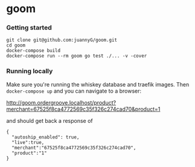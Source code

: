 # goom

### Getting started

```
git clone git@github.com:juannyG/goom.git
cd goom
docker-compose build
docker-compose run --rm goom go test ./... -v -cover
```

### Running locally

Make sure you're running the whiskey database and traefik images. Then `docker-compose up` and you can navigate to a browser:

http://goom.ordergroove.localhost/product?merchant=67525f8ca4772569c35f326c274cad70&product=1

and should get back a response of

```
{
  "autoship_enabled": true,
  "live":true,
  "merchant":"67525f8ca4772569c35f326c274cad70",
  "product":"1"
}
```
